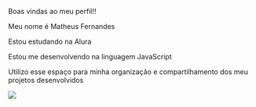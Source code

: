 Boas vindas ao meu perfil!!

Meu nome é Matheus Fernandes

Estou estudando na Alura

Estou me desenvolvendo na linguagem JavaScript

Utilizo esse espaço para minha organização e compartilhamento dos meu projetos desenvolvidos

![](https://github.com/user-attachments/assets/172fb5be-e66c-40df-803a-93e9c4732a5f)
